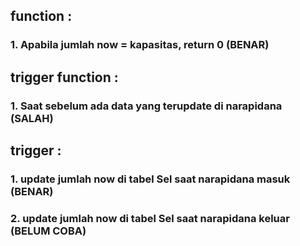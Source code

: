 ## function : 
### 1. Apabila jumlah now = kapasitas, return 0 (BENAR)
## trigger function : 
### 1. Saat sebelum ada data yang terupdate di narapidana (SALAH)

## trigger : 
### 1. update jumlah now di tabel Sel saat narapidana masuk (BENAR)
### 2. update jumlah now di tabel Sel saat narapidana keluar (BELUM COBA)
